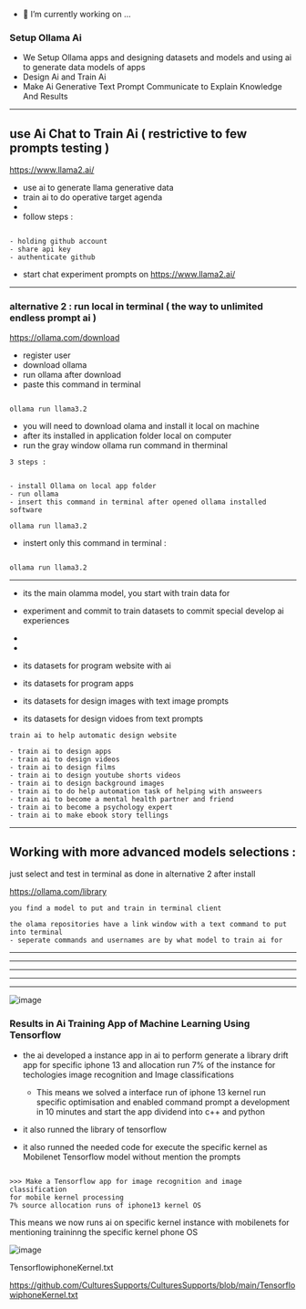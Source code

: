 
- 🔭 I’m currently working on ...


### Setup Ollama Ai

- We Setup Ollama apps and designing datasets and models and using ai to generate data models of apps
- Design Ai and Train Ai
- Make Ai Generative Text Prompt Communicate to Explain Knowledge And Results



--------------


## use Ai Chat to Train Ai ( restrictive to few prompts testing )

https://www.llama2.ai/


- use ai to generate llama generative data
- train ai to do operative target agenda
-
- follow steps :

```

- holding github account
- share api key
- authenticate github

```


- start chat experiment prompts on https://www.llama2.ai/
  
---------------



### alternative 2 : run local in terminal ( the way to unlimited endless prompt ai )

https://ollama.com/download

- register user
- download ollama
- run ollama after download
- paste this command in terminal

```

ollama run llama3.2

```

- you will need to download olama and install it local on machine
- after its installed in application folder local on computer
- run the gray window ollama run command in therminal


```
3 steps :


- install Ollama on local app folder
- run ollama
- insert this command in terminal after opened ollama installed software

ollama run llama3.2

```

- instert only this command in terminal :

```

ollama run llama3.2

```

------------------



- its the main olamma model, you start with train data for
- experiment and commit to train datasets to commit special develop ai experiences

-
-
- its datasets for program website with ai
- its datasets for program apps
- its datasets for design images with text image prompts
- its datasets for design vidoes from text prompts



```
train ai to help automatic design website

- train ai to design apps
- train ai to design videos
- train ai to design films
- train ai to design youtube shorts videos
- train ai to design background images
- train ai to do help automation task of helping with answeers
- train ai to become a mental health partner and friend
- train ai to become a psychology expert
- train ai to make ebook story tellings

```

---------------

## Working with more advanced models selections : 

just select and test in terminal as done in alternative 2 after install

https://ollama.com/library


```
you find a model to put and train in terminal client

```

```
the olama repositories have a link window with a text command to put into terminal
- seperate commands and usernames are by what model to train ai for

```



---------------
---------------
---------------
---------------
---------------

![image](https://github.com/user-attachments/assets/0e3d835d-e0f2-4073-8f6b-55050570d1ed)




### Results in Ai Training App of Machine Learning Using Tensorflow

- the ai developed a instance app in ai to perform generate a library drift app for specific iphone 13
  and allocation run 7% of the instance for techologies image recognition and Image classifications


  - This means we solved a interface run of iphone 13 kernel run specific optimisation and enabled command prompt a development
  in 10 minutes and start the app dividend into c++ and python
- it also runned the library of tensorflow
- it also runned the needed code for execute the specific kernel as Mobilenet Tensorflow model without mention the prompts


```

>>> Make a Tensorflow app for image recognition and image classification
for mobile kernel processing
7% source allocation runs of iphone13 kernel OS

```


This means we now runs ai on specific kernel instance with mobilenets for mentioning traininng the specific kernel phone OS

![image](https://github.com/user-attachments/assets/acc3196f-d6d2-40c9-911a-bf916a9c04d9)






TensorflowiphoneKernel.txt


https://github.com/CulturesSupports/CulturesSupports/blob/main/TensorflowiphoneKernel.txt
